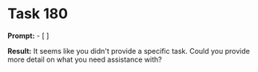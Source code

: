 # Task 180

**Prompt:** - [ ]

**Result:**
It seems like you didn't provide a specific task. Could you provide more detail on what you need assistance with?
